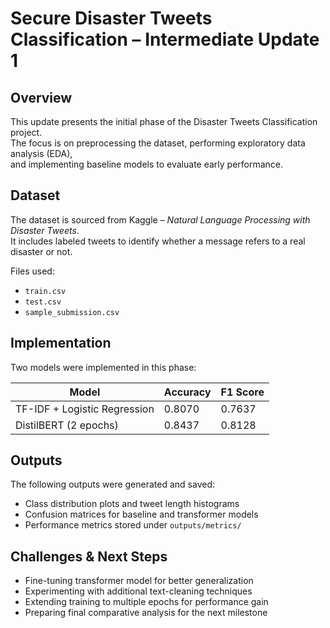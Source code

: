 # Secure Disaster Tweets Classification – Intermediate Update 1

## Overview
This update presents the initial phase of the Disaster Tweets Classification project.  
The focus is on preprocessing the dataset, performing exploratory data analysis (EDA),  
and implementing baseline models to evaluate early performance.

## Dataset
The dataset is sourced from Kaggle – *Natural Language Processing with Disaster Tweets*.  
It includes labeled tweets to identify whether a message refers to a real disaster or not.  

Files used:
- `train.csv`
- `test.csv`
- `sample_submission.csv`

## Implementation
Two models were implemented in this phase:

| Model | Accuracy | F1 Score |
|--------|-----------|-----------|
| TF-IDF + Logistic Regression | 0.8070 | 0.7637 |
| DistilBERT (2 epochs) | 0.8437 | 0.8128 |

## Outputs
The following outputs were generated and saved:
- Class distribution plots and tweet length histograms  
- Confusion matrices for baseline and transformer models  
- Performance metrics stored under `outputs/metrics/`  

## Challenges & Next Steps
- Fine-tuning transformer model for better generalization  
- Experimenting with additional text-cleaning techniques  
- Extending training to multiple epochs for performance gain  
- Preparing final comparative analysis for the next milestone

